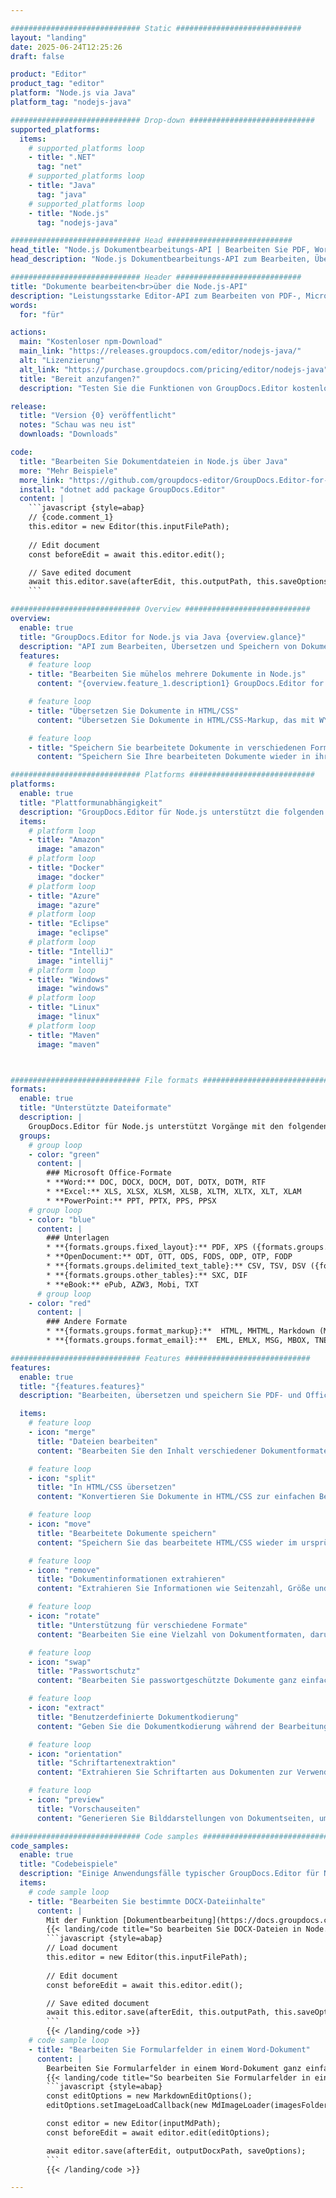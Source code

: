 ```yaml
---

############################# Static ############################
layout: "landing"
date: 2025-06-24T12:25:26
draft: false

product: "Editor"
product_tag: "editor"
platform: "Node.js via Java"
platform_tag: "nodejs-java"

############################# Drop-down ############################
supported_platforms:
  items:
    # supported_platforms loop
    - title: ".NET"
      tag: "net"
    # supported_platforms loop
    - title: "Java"
      tag: "java"
    # supported_platforms loop
    - title: "Node.js"
      tag: "nodejs-java"

############################# Head ############################
head_title: "Node.js Dokumentbearbeitungs-API | Bearbeiten Sie PDF, Word, Excel, EPUB"
head_description: "Node.js Dokumentbearbeitungs-API zum Bearbeiten, Übersetzen und Speichern von Dokumentseiten aus PDF-, Microsoft Word-, Excel-, Präsentations-, Visio- und Bildformaten."

############################# Header ############################
title: "Dokumente bearbeiten<br>über die Node.js-API"
description: "Leistungsstarke Editor-API zum Bearbeiten von PDF-, Microsoft Office-, HTML- und Bilddateien."
words:
  for: "für"

actions:
  main: "Kostenloser npm-Download"
  main_link: "https://releases.groupdocs.com/editor/nodejs-java/"
  alt: "Lizenzierung"
  alt_link: "https://purchase.groupdocs.com/pricing/editor/nodejs-java"
  title: "Bereit anzufangen?"
  description: "Testen Sie die Funktionen von GroupDocs.Editor kostenlos oder fordern Sie eine Lizenz an."

release:
  title: "Version {0} veröffentlicht"
  notes: "Schau was neu ist"
  downloads: "Downloads"

code:
  title: "Bearbeiten Sie Dokumentdateien in Node.js über Java"
  more: "Mehr Beispiele"
  more_link: "https://github.com/groupdocs-editor/GroupDocs.Editor-for-Node.js-via-Java"
  install: "dotnet add package GroupDocs.Editor"
  content: |
    ```javascript {style=abap}   
    // {code.comment_1}
    this.editor = new Editor(this.inputFilePath);
        
    // Edit document
    const beforeEdit = await this.editor.edit();

    // Save edited document
    await this.editor.save(afterEdit, this.outputPath, this.saveOptions);
    ```

############################# Overview ############################
overview:
  enable: true
  title: "GroupDocs.Editor for Node.js via Java {overview.glance}"
  description: "API zum Bearbeiten, Übersetzen und Speichern von Dokumenten, Folien und Diagrammen in Node.js-Anwendungen."
  features:
    # feature loop
    - title: "Bearbeiten Sie mühelos mehrere Dokumente in Node.js"
      content: "{overview.feature_1.description1} GroupDocs.Editor for Node.js via Java {overview.feature_1.description2}"

    # feature loop
    - title: "Übersetzen Sie Dokumente in HTML/CSS"
      content: "Übersetzen Sie Dokumente in HTML/CSS-Markup, das mit WYSIWYG-Editoren kompatibel ist, und ermöglichen Sie so eine einfache und effiziente Dokumentbearbeitung in einer Webumgebung."

    # feature loop
    - title: "Speichern Sie bearbeitete Dokumente in verschiedenen Formaten"
      content: "Speichern Sie Ihre bearbeiteten Dokumente wieder in ihrem Originalformat oder exportieren Sie sie in andere Formate wie PDF, um Flexibilität und Kompatibilität zu gewährleisten."

############################# Platforms ############################
platforms:
  enable: true
  title: "Plattformunabhängigkeit"
  description: "GroupDocs.Editor für Node.js unterstützt die folgenden Betriebssysteme, Frameworks und Paketmanager."
  items:
    # platform loop
    - title: "Amazon"
      image: "amazon"
    # platform loop
    - title: "Docker"
      image: "docker"
    # platform loop
    - title: "Azure"
      image: "azure"
    # platform loop
    - title: "Eclipse"
      image: "eclipse"
    # platform loop
    - title: "IntelliJ"
      image: "intellij"
    # platform loop
    - title: "Windows"
      image: "windows"
    # platform loop
    - title: "Linux"
      image: "linux"
    # platform loop
    - title: "Maven"
      image: "maven"



############################# File formats ############################
formats:
  enable: true
  title: "Unterstützte Dateiformate"
  description: |
    GroupDocs.Editor für Node.js unterstützt Vorgänge mit den folgenden [Dateiformaten](https://docs.groupdocs.com/editor/nodejs/supported-document-formats/). ([{formats.full_list}](https://docs.groupdocs.com/editor/net/supported-document-formats/)).
  groups:
    # group loop
    - color: "green"
      content: |
        ### Microsoft Office-Formate
        * **Word:** DOC, DOCX, DOCM, DOT, DOTX, DOTM, RTF
        * **Excel:** XLS, XLSX, XLSM, XLSB, XLTM, XLTX, XLT, XLAM
        * **PowerPoint:** PPT, PPTX, PPS, PPSX
    # group loop
    - color: "blue"
      content: |
        ### Unterlagen
        * **{formats.groups.fixed_layout}:** PDF, XPS ({formats.groups.export_only})
        * **OpenDocument:** ODT, OTT, ODS, FODS, ODP, OTP, FODP
        * **{formats.groups.delimited_text_table}:** CSV, TSV, DSV ({formats.groups.arbitrary_separator})
        * **{formats.groups.other_tables}:** SXC, DIF
        * **eBook:** ePub, AZW3, Mobi, TXT
      # group loop
    - color: "red"
      content: |
        ### Andere Formate
        * **{formats.groups.format_markup}:**  HTML, MHTML, Markdown (MD), XML, CHM, JSON
        * **{formats.groups.format_email}:**  EML, EMLX, MSG, MBOX, TNEF, MHT, PST, OFT, OST, VCF, ICS

############################# Features ############################
features:
  enable: true
  title: "{features.features}"
  description: "Bearbeiten, übersetzen und speichern Sie PDF- und Office-Dokumente nahtlos."

  items:
    # feature loop
    - icon: "merge"
      title: "Dateien bearbeiten"
      content: "Bearbeiten Sie den Inhalt verschiedener Dokumentformate, einschließlich PDF, DOCX, XLSX, PPTX und mehr."

    # feature loop
    - icon: "split"
      title: "In HTML/CSS übersetzen"
      content: "Konvertieren Sie Dokumente in HTML/CSS zur einfachen Bearbeitung mit WYSIWYG-Editoren wie CKEditor oder TinyMCE."

    # feature loop
    - icon: "move"
      title: "Bearbeitete Dokumente speichern"
      content: "Speichern Sie das bearbeitete HTML/CSS wieder im ursprünglichen Dokumentformat oder exportieren Sie es als PDF."

    # feature loop
    - icon: "remove"
      title: "Dokumentinformationen extrahieren"
      content: "Extrahieren Sie Informationen wie Seitenzahl, Größe und Verschlüsselungsstatus aus Dokumenten."

    # feature loop
    - icon: "rotate"
      title: "Unterstützung für verschiedene Formate"
      content: "Bearbeiten Sie eine Vielzahl von Dokumentformaten, darunter Microsoft Office-Dateien, PDFs und mehr."

    # feature loop
    - icon: "swap"
      title: "Passwortschutz"
      content: "Bearbeiten Sie passwortgeschützte Dokumente ganz einfach."

    # feature loop
    - icon: "extract"
      title: "Benutzerdefinierte Dokumentkodierung"
      content: "Geben Sie die Dokumentkodierung während der Bearbeitungs- und Speicherprozesse an."

    # feature loop
    - icon: "orientation"
      title: "Schriftartenextraktion"
      content: "Extrahieren Sie Schriftarten aus Dokumenten zur Verwendung im Bearbeitungsprozess."

    # feature loop
    - icon: "preview"
      title: "Vorschauseiten"
      content: "Generieren Sie Bilddarstellungen von Dokumentseiten, um Inhalt und Struktur besser zu verstehen."

############################# Code samples ############################
code_samples:
  enable: true
  title: "Codebeispiele"
  description: "Einige Anwendungsfälle typischer GroupDocs.Editor für Node.js-Vorgänge."
  items:
    # code sample loop
    - title: "Bearbeiten Sie bestimmte DOCX-Dateiinhalte"
      content: |
        Mit der Funktion [Dokumentbearbeitung](https://docs.groupdocs.com/editor/nodejs/edit-document/) können Sie DOCX-Dateien laden, bearbeiten und speichern. Hier ist ein Beispiel für die Dokumentbearbeitung mit Node.js:
        {{< landing/code title="So bearbeiten Sie DOCX-Dateien in Node.js">}}
        ```javascript {style=abap}   
        // Load document
        this.editor = new Editor(this.inputFilePath);
        
        // Edit document
        const beforeEdit = await this.editor.edit();

        // Save edited document
        await this.editor.save(afterEdit, this.outputPath, this.saveOptions);
        ```
        {{< /landing/code >}}
    # code sample loop
    - title: "Bearbeiten Sie Formularfelder in einem Word-Dokument"
      content: |
        Bearbeiten Sie Formularfelder in einem Word-Dokument ganz einfach mit GroupDocs.Editor für Node.js. So bearbeiten Sie Formularfelder in einem Word-Dokument mit Node.js:
        {{< landing/code title="So bearbeiten Sie Formularfelder in einem Word-Dokument mit GroupDocs.Editor für Node.js">}}
        ```javascript {style=abap}   
        const editOptions = new MarkdownEditOptions();
        editOptions.setImageLoadCallback(new MdImageLoader(imagesFolder));

        const editor = new Editor(inputMdPath);
        const beforeEdit = await editor.edit(editOptions);

        await editor.save(afterEdit, outputDocxPath, saveOptions);
        ```
        {{< /landing/code >}}

---
```

